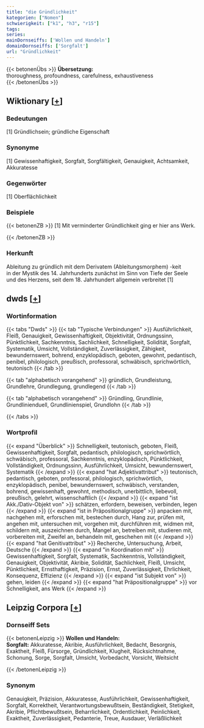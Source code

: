 ```yaml
---
title: "die Gründlichkeit"
kategorien: ["Nomen"]
schwierigkeit: ["k1", "h3", "r15"]
tags:
series:
mainDornseiffs: ['Wollen und Handeln']
domainDornseiffs: ['Sorgfalt']
url: "Gründlichkeit"
---
```


{{< betonenÜbs >}}
**Übersetzung:**  
thoroughness, profoundness, carefulness, exhaustiveness  
{{< /betonenÜbs >}}

## Wiktionary [[+](https://de.wiktionary.org/wiki/Gründlichkeit)]

### Bedeutungen
[1] Gründlichsein; gründliche Eigenschaft  

### Synonyme
[1] Gewissenhaftigkeit, Sorgfalt, Sorgfältigkeit, Genauigkeit, Achtsamkeit, Akkuratesse  

### Gegenwörter
[1] Oberflächlichkeit  

### Beispiele
{{< betonenZB >}}
[1] Mit verminderter Gründlichkeit ging er hier ans Werk.  

{{< /betonenZB >}}
### Herkunft
Ableitung zu gründlich mit dem Derivatem (Ableitungsmorphem) -keit  
in der Mystik des 14. Jahrhunderts zunächst im Sinn von Tiefe der Seele und des Herzens, seit dem 18. Jahrhundert allgemein verbreitet [1]  



## dwds [[+](https://www.dwds.de/wb/Gründlichkeit)]

### Wortinformation
{{< tabs "Dwds" >}}
{{< tab "Typische Verbindungen" >}}
Ausführlichkeit, Fleiß, Genauigkeit, Gewissenhaftigkeit, Objektivität, Ordnungssinn, Pünktlichkeit, Sachkenntnis, Sachlichkeit, Schnelligkeit, Solidität, Sorgfalt, Systematik, Umsicht, Vollständigkeit, Zuverlässigkeit, Zähigkeit, bewundernswert, bohrend, enzyklopädisch, geboten, gewohnt, pedantisch, penibel, philologisch, preußisch, professoral, schwäbisch, sprichwörtlich, teutonisch
{{< /tab >}}

{{< tab "alphabetisch vorangehend" >}}
gründlich, Grundleistung, Grundlehre, Grundlegung, grundlegend
{{< /tab >}}

{{< tab "alphabetisch vorangehend" >}}
Gründling, Grundlinie, Grundlinienduell, Grundlinienspiel, Grundlohn
{{< /tab >}}

{{< /tabs >}}

### Wortprofil
{{< expand "Überblick" >}} Schnelligkeit, teutonisch, geboten, Fleiß, Gewissenhaftigkeit, Sorgfalt, pedantisch, philologisch, sprichwörtlich, schwäbisch, professoral, Sachkenntnis, enzyklopädisch, Pünktlichkeit, Vollständigkeit, Ordnungssinn, Ausführlichkeit, Umsicht, bewundernswert, Systematik {{< /expand >}}
{{< expand "hat Adjektivattribut" >}} teutonisch, pedantisch, geboten, professoral, philologisch, sprichwörtlich, enzyklopädisch, penibel, bewundernswert, schwäbisch, verstanden, bohrend, gewissenhaft, gewohnt, methodisch, unerbittlich, liebevoll, preußisch, gelehrt, wissenschaftlich {{< /expand >}}
{{< expand "ist Akk./Dativ-Objekt von" >}} schätzen, erfordern, beweisen, verbinden, legen {{< /expand >}}
{{< expand "ist in Präpositionalgruppe" >}} anpacken mit, nachgehen mit, erforschen mit, bestechen durch, Hang zur, prüfen mit, angehen mit, untersuchen mit, vorgehen mit, durchführen mit, widmen mit, schildern mit, auszeichnen durch, Mangel an, betreiben mit, studieren mit, vorbereiten mit, Zweifel an, behandeln mit, geschehen mit {{< /expand >}}
{{< expand "hat Genitivattribut" >}} Recherche, Untersuchung, Arbeit, Deutsche {{< /expand >}}
{{< expand "in Koordination mit" >}} Gewissenhaftigkeit, Sorgfalt, Systematik, Sachkenntnis, Vollständigkeit, Genauigkeit, Objektivität, Akribie, Solidität, Sachlichkeit, Fleiß, Umsicht, Pünktlichkeit, Ernsthaftigkeit, Präzision, Ernst, Zuverlässigkeit, Ehrlichkeit, Konsequenz, Effizienz {{< /expand >}}
{{< expand "ist Subjekt von" >}} gehen, leiden {{< /expand >}}
{{< expand "hat Präpositionalgruppe" >}} vor Schnelligkeit, ans Werk {{< /expand >}}

## Leipzig Corpora [[+](https://corpora.uni-leipzig.de/en/res?word=Gründlichkeit&corpusId=deu_newscrawl-public_2018)]

### Dornseiff Sets
{{< betonenLeipzig >}}
**Wollen und Handeln:**  
**Sorgfalt:** Akkuratesse, Akribie, Ausführlichkeit, Bedacht, Besorgnis, Exaktheit, Fleiß, Fürsorge, Gründlichkeit, Klugheit, Rücksichtnahme, Schonung, Sorge, Sorgfalt, Umsicht, Vorbedacht, Vorsicht, Weitsicht  

{{< /betonenLeipzig >}}

### Synonym
Genauigkeit, Präzision, Akkuratesse, Ausführlichkeit, Gewissenhaftigkeit, Sorgfalt, Korrektheit, Verantwortungsbewußtsein, Beständigkeit, Stetigkeit, Akribie, Pflichtbewußtsein, Beharrlichkeit, Ordentlichkeit, Peinlichkeit, Exaktheit, Zuverlässigkeit, Pedanterie, Treue, Ausdauer, Verläßlichkeit

